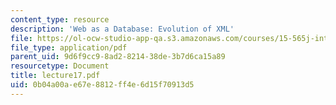 ```yaml
---
content_type: resource
description: 'Web as a Database: Evolution of XML'
file: https://ol-ocw-studio-app-qa.s3.amazonaws.com/courses/15-565j-integrating-esystems-global-information-systems-spring-2002/0b04a00ae67e8812ff4e6d15f70913d5_lecture17.pdf
file_type: application/pdf
parent_uid: 9d6f9cc9-8ad2-8214-38de-3b7d6ca15a89
resourcetype: Document
title: lecture17.pdf
uid: 0b04a00a-e67e-8812-ff4e-6d15f70913d5
---
```

